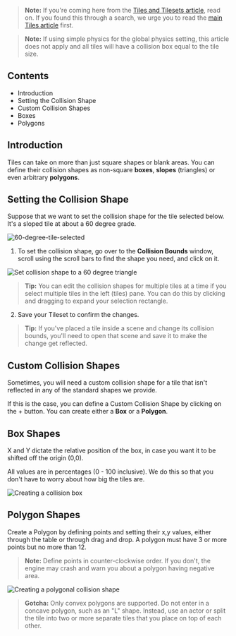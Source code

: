 > **Note:** If you're coming here from the [Tiles and Tilesets article](http://www.stencyl.com/help/viewArticle/36/), read on. If you found this through a search, we urge you to read the [main Tiles article](http://www.stencyl.com/help/viewArticle/36/) first.

> **Note:** If using simple physics for the global physics setting, this article does not apply and all tiles will have a collision box equal to the tile size.
 

## Contents

* Introduction
* Setting the Collision Shape
* Custom Collision Shapes
* Boxes
* Polygons
 

## Introduction

Tiles can take on more than just square shapes or blank areas. You can define their collision shapes as non-square  **boxes**, **slopes** (triangles) or even arbitrary **polygons**.

 
## Setting the Collision Shape

Suppose that we want to set the collision shape for the tile selected below. It's a sloped tile at about a 60 degree grade.

![60-degree-tile-selected](http://static.stencyl.com/help/images/TileSelection.png)

1. To set the collision shape, go over to the **Collision Bounds** window, scroll using the scroll bars to find the shape you need, and click on it.

  ![Set collision shape to a 60 degree triangle](http://static.stencyl.com/help/images/SetTriangleCollision.png)

  > **Tip:** You can edit the collision shapes for multiple tiles at a time if you select multiple tiles in the left (tiles) pane. You can do this by clicking and dragging to expand your selection rectangle.

2. Save your Tileset to confirm the changes.

  > **Tip:** If you've placed a tile inside a scene and change its collision bounds, you'll need to open that scene and save it to make the change get reflected.
 

## Custom Collision Shapes

Sometimes, you will need a custom collision shape for a tile that isn't reflected in any of the standard shapes we provide.

If this is the case, you can define a Custom Collision Shape by clicking on the + button. You can create either a **Box** or a **Polygon**.

 
## Box Shapes

X and Y dictate the relative position of the box, in case you want it to be shifted off the origin (0,0).

All values are in percentages (0 - 100 inclusive). We do this so that you don't have to worry about how big the tiles are.

![Creating a collision box](http://static.stencyl.com/help/images/BoxCollision.png)

 
## Polygon Shapes

Create a Polygon by defining points and setting their x,y values, either through the table or through drag and drop. A polygon must have 3 or more points but no more than 12.

> **Note:** Define points in counter-clockwise order. If you don't, the engine may crash and warn you about a polygon having negative area.

![Creating a polygonal collision shape](http://static.stencyl.com/help/images/PolygonCollision.png)

> **Gotcha:** Only convex polygons are supported. Do not enter in a concave polygon, such as an "L" shape. Instead, use an actor or split the tile into two or more separate tiles that you place on top of each other.
